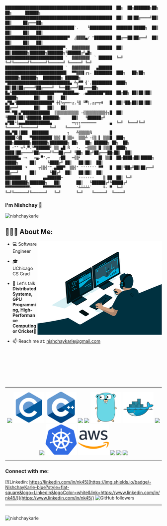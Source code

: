 ```
████████████████████████████████████████████████  ██╗  ██╗███████╗██╗     ██╗      ██████╗
████████████████████████████████████████████████  ██║  ██║██╔════╝██║     ██║     ██╔═══██╗
███████████████████████████████`.    ╙██████████  ███████║█████╗  ██║     ██║     ██║   ██║
████████████████████████████▀  ¿▓▓▓▓▄/ "████████  ██╔══██║██╔══╝  ██║     ██║     ██║   ██║
██████████████████████████▀.  ▓▓▓▓▓▓▓▓   ▐██████  ██║  ██║███████╗███████╗███████╗╚██████╔╝▄█╗
██████████████████████████ `  ▓▓▓▓▓▓▓▓  ` ██████  ╚═╝  ╚═╝╚══════╝╚══════╝╚══════╝ ╚═════╝ ╚═╝
██████████████████████████ `  ▓▓▓▓▓▓▓▓   ▄██████
███████████████████████████▌  ▀▀▓▓▓▌╓╖. ████████  ███╗   ██╗██╗ ██████╗███████╗  ████████╗ ██████╗
▀████████████████████████████▄ ╩╦▀▀ ╣`,█████████  ████╗  ██║██║██╔════╝██╔════╝  ╚══██╔══╝██╔═══██╗
█▄╙███████████████████▀▀▀▀█████▄▄. ,▄███████▀███  ██╔██╗ ██║██║██║     █████╗       ██║   ██║   ██║
▄▀█▄╙████████████████▀ ╪╢%╦══~╓,└▒ ╙▀|,╓╓═╤H   █  ██║╚██╗██║██║██║     ██╔══╝       ██║   ██║   ██║
▀▀-▀█▌▄▀████████████  ║▒▒▒▒▒▒▒▒▒▒ -╣▒▒▒▒▒▒▒▒▒╢╕█  ██║ ╚████║██║╚██████╗███████╗     ██║   ╚██████╔╝
▄▀██└║▄▄▄███████████▄         ═╕╕╕═══════      ▄  ╚═╝  ╚═══╝╚═╝ ╚═════╝╚══════╝     ╚═╝    ╚═════╝
██▄▀█▌║███  ███████▌        ╕   ╩▒▒▒▒▒Ñ        █
████▌Ö▓▌   ▀█████████`▒▒╣ █ ▒▒m  ▒▒▒╩ -╣▒ ▌ ▒▒▒█  ███╗   ███╗███████╗███████╗████████╗ ██╗   ██╗ ██████╗ ██╗  ██╗
██ -"" ∞╙,▀.╙▀██████╜ ▒▒ ▄█ Ñ   -.  ═▒▒▒▒ █ ║▒▒█  ████╗ ████║██╔════╝██╔════╝╚══██╔══╝ ╚██╗ ██╔╝██╔═══██╗██║  ██║
██████▄ -«   ∞▄.▀",═    ╒██   ═╣▒╛        █▌ ▒▒█  ██╔████╔██║█████╗  █████╗     ██║     ╚████╔╝ ██║   ██║██║  ██║
███████▌ º     ╤╣▒╣^",▄███▀  ▒▒╣" ''''''' ▀▀   █  ██║╚██╔╝██║██╔══╝  ██╔══╝     ██║      ╚██╔╝  ██║   ██║██║  ██║
███████  ▌       ▄▄██████─       -------    ▒ ██  ██║ ╚═╝ ██║███████╗███████╗   ██║       ██║   ╚██████╔╝╚█████╔╝
▀▀▀▀▀▀▀▀▀▀▀-     ▀▀▀▀▀▀▀▀       '╧╧╧╧╧`     ╚- ▀  ╚═╝     ╚═╝╚══════╝╚══════╝   ╚═╝       ╚═╝    ╚═════╝  ╚════╝
```
### I'm Nishchay 👋

<p align="left"> <img src="https://komarev.com/ghpvc/?username=nishchaykarle&label=Profile%20views&color=0e75b6&style=flat" alt="nishchaykarle" /> </p>


<div>
<h2 align="left">👨🏻‍💻 About Me:</h2>
<img align="right" alt="Coding" width="400" src="./Code.gif">

- 💻 Software Engineer
- 🎓 UChicago CS Grad
- 💬 Let's talk **Distributed Systems, GPU Programming, High-Performance Computing or Cricket🏏**
  
- 📫 Reach me at: nishchaykarle@gmail.com
</br> </br> </br> </br> </br> </br> </br> </br>
</div>

---

<div align="center">

<!-- python -->
<img src="https://user-images.githubusercontent.com/74038190/212257472-08e52665-c503-4bd9-aa20-f5a4dae769b5.gif" width="100">
<!-- C -->
<img src="https://raw.githubusercontent.com/devicons/devicon/master/icons/c/c-original.svg" width="100">
<!-- C++ -->
<img src="https://raw.githubusercontent.com/devicons/devicon/master/icons/cplusplus/cplusplus-original.svg" width="100">
<!-- JS -->
<img src="https://user-images.githubusercontent.com/74038190/212257454-16e3712e-945a-4ca2-b238-408ad0bf87e6.gif" width="100">
<!-- Github -->
<img src="https://user-images.githubusercontent.com/74038190/212257468-1e9a91f1-b626-4baa-b15d-5c385dfa7ed2.gif" width="100">
<!-- Go -->
<img src="https://raw.githubusercontent.com/devicons/devicon/master/icons/go/go-original.svg" width="100">

<!-- Docker -->
<img src="https://raw.githubusercontent.com/devicons/devicon/master/icons/docker/docker-original.svg" width="100">
<img src="https://user-images.githubusercontent.com/74038190/212257465-7ce8d493-cac5-494e-982a-5a9deb852c4b.gif" width="100">
<img src="https://user-images.githubusercontent.com/74038190/212257467-871d32b7-e401-42e8-a166-fcfd7baa4c6b.gif" width="100">
<!-- Kubernetes -->
<img src="https://raw.githubusercontent.com/devicons/devicon/master/icons/kubernetes/kubernetes-plain.svg" width="100">
<!-- AWS -->
<img src="https://raw.githubusercontent.com/devicons/devicon/master/icons/amazonwebservices/amazonwebservices-original-wordmark.svg" width="100">
<img src="https://github.com/Anmol-Baranwal/Cool-GIFs-For-GitHub/assets/74038190/29fd6286-4e7b-4d6c-818f-c4765d5e39a9" width="100">
<img src="https://github.com/Anmol-Baranwal/Cool-GIFs-For-GitHub/assets/74038190/67f477ed-6624-42da-99f0-1a7b1a16eecb" width="100">
<img src="https://github.com/Anmol-Baranwal/Cool-GIFs-For-GitHub/assets/74038190/3fb2cdf6-8920-462e-87a4-95af376418aa" width="100">
</div>

---

<h3 align="left">Connect with me:</h3>

[![Linkedin: https://linkedin.com/in/nk45](https://img.shields.io/badge/-NishchayKarle-blue?style=flat-square&logo=Linkedin&logoColor=white&link=https://www.linkedin.com/in/nk45/)](https://www.linkedin.com/in/nk45/)
![GitHub followers](https://img.shields.io/github/followers/nishchaykarle?label=Follow&style=social)

---
<br>
<img align="center" src="https://github-readme-streak-stats.herokuapp.com/?user=nishchaykarle&" alt="nishchaykarle" width=1000/>